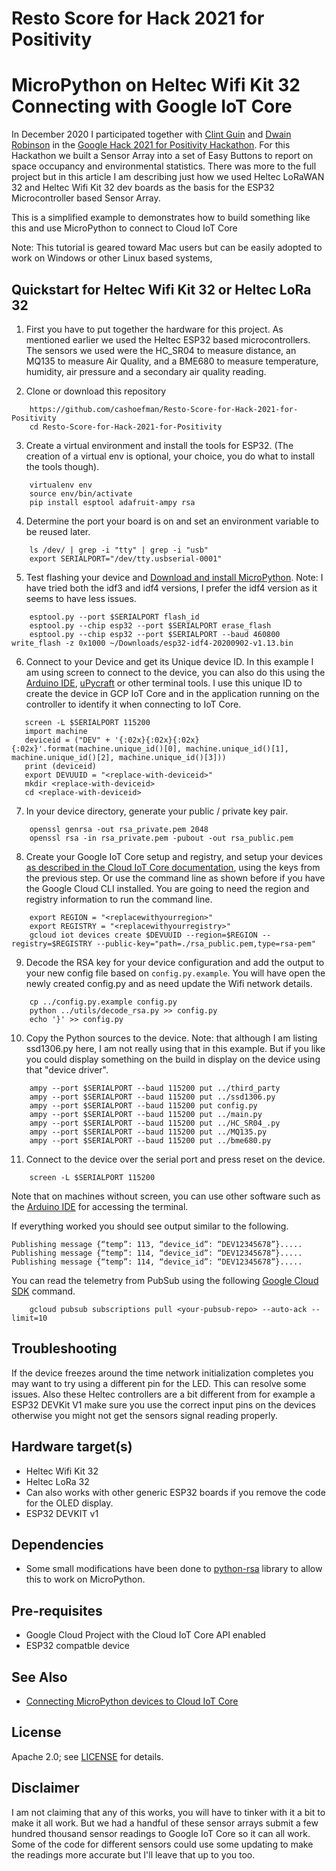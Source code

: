 # Resto Score for Hack 2021 for Positivity
MicroPython on Heltec Wifi Kit 32 Connecting with Google IoT Core
=================================================================

In December 2020 I participated together with [Clint Guin](https://www.linkedin.com/in/clint-guin/) and [Dwain Robinson](https://www.linkedin.com/in/dwain-robinson/) in the [Google Hack 2021 for Positivity Hackathon](http://hack2021forpositivity-platform.bemyapp.com). For this Hackathon we built a Sensor Array into a set of Easy Buttons to report on space occupancy and environmental statistics. There was more to the full project but in this article I am describing just how we used Heltec LoRaWAN 32 and Heltec Wifi Kit 32 dev boards as the basis for the ESP32 Microcontroller based Sensor Array.

This is a simplified example to demonstrates how to build something like this and use MicroPython to connect to Cloud IoT Core 

Note: This tutorial is geared toward Mac users but can be easily adopted to work on Windows or other Linux based systems,

## Quickstart for Heltec Wifi Kit 32 or Heltec LoRa 32

1. First you have to put together the hardware for this project. As mentioned earlier we used the Heltec ESP32 based microcontrollers. The sensors we used were the HC_SR04 to measure distance, an MQ135 to measure Air Quality, and a BME680 to measure temperature, humidity, air pressure and a secondary air quality reading.

2. Clone or download this repository

```
    https://github.com/cashoefman/Resto-Score-for-Hack-2021-for-Positivity
    cd Resto-Score-for-Hack-2021-for-Positivity
```

3. Create a virtual environment and install the tools for ESP32. (The creation of a virtual env is optional, your choice, you do what to install the tools though).

```
    virtualenv env
    source env/bin/activate
    pip install esptool adafruit-ampy rsa
```

4. Determine the port your board is on and set an environment variable to be reused later.

```
    ls /dev/ | grep -i "tty" | grep -i "usb"
    export SERIALPORT="/dev/tty.usbserial-0001"
```

5. Test flashing your device and [Download and install MicroPython](http://micropython.org/resources/firmware/esp32-idf4-20200902-v1.13.bin).
	Note: I have tried both the idf3 and idf4 versions, I prefer the idf4 version as it seems to have less issues.

```
    esptool.py --port $SERIALPORT flash_id
    esptool.py --chip esp32 --port $SERIALPORT erase_flash
    esptool.py --chip esp32 --port $SERIALPORT --baud 460800 write_flash -z 0x1000 ~/Downloads/esp32-idf4-20200902-v1.13.bin
```

6. Connect to your Device and get its Unique device ID. In this example I am using screen to connect to the device, you can also do this using the [Arduino IDE](https://arduino.cc), [uPycraft](https://github.com/DFRobot/uPyCraft_src) or other terminal tools. I use this unique ID to create the device in GCP IoT Core and in the application running on the controller to identify it when connecting to IoT Core.

```
   screen -L $SERIALPORT 115200
   import machine
   deviceid = ("DEV" + '{:02x}{:02x}{:02x}{:02x}'.format(machine.unique_id()[0], machine.unique_id()[1], machine.unique_id()[2], machine.unique_id()[3]))
   print (deviceid)
   export DEVUUID = "<replace-with-deviceid>"
   mkdir <replace-with-deviceid>
   cd <replace-with-deviceid>
```

7. In your device directory, generate your public / private key pair.

```
    openssl genrsa -out rsa_private.pem 2048
    openssl rsa -in rsa_private.pem -pubout -out rsa_public.pem
```

8. Create your Google IoT Core setup and registry, and setup your devices [as described in the Cloud IoT Core documentation](https://cloud.google.com/iot/docs/how-tos/devices), using the keys from the previous step. Or use the command line as shown before if you have the Google Cloud CLI installed. You are going to need the region and registry information to run the command line.

```
    export REGION = "<replacewithyourregion>"
    export REGISTRY = "<replacewithyourregistry>"
    gcloud iot devices create $DEVUUID --region=$REGION --registry=$REGISTRY --public-key="path=./rsa_public.pem,type=rsa-pem"
```

9. Decode the RSA key for your device configuration and add the output to your new config file based on `config.py.example`. You will have open the newly created config.py and as need update the Wifi network details.

```
    cp ../config.py.example config.py
    python ../utils/decode_rsa.py >> config.py
    echo '}' >> config.py
```

10. Copy the Python sources to the device. Note: that although I am listing ssd1306.py here, I am not really using that in this example. But if you like you could display something on the build in display on the device using that "device driver".

```
    ampy --port $SERIALPORT --baud 115200 put ../third_party
    ampy --port $SERIALPORT --baud 115200 put ../ssd1306.py
    ampy --port $SERIALPORT --baud 115200 put config.py
    ampy --port $SERIALPORT --baud 115200 put ../main.py
    ampy --port $SERIALPORT --baud 115200 put ../HC_SR04_.py
    ampy --port $SERIALPORT --baud 115200 put ../MQ135.py
    ampy --port $SERIALPORT --baud 115200 put ../bme680.py
```

11. Connect to the device over the serial port and press reset on the device.

```
    screen -L $SERIALPORT 115200
```

Note that on machines without screen, you can use other software such as the
[Arduino IDE](https://arduino.cc) for accessing the terminal.

If everything worked you should see output similar to the following.

    Publishing message {“temp”: 113, “device_id”: “DEV12345678”}.....
    Publishing message {“temp”: 114, “device_id”: “DEV12345678”}.....
    Publishing message {“temp”: 114, “device_id”: “DEV12345678”}.....

You can read the telemetry from PubSub using the following [Google Cloud SDK](https://cloud.google.com/sdk) command.

```
    gcloud pubsub subscriptions pull <your-pubsub-repo> --auto-ack --limit=10
```

## Troubleshooting
If the device freezes around the time network initialization completes you may want to try using a different pin for the LED. This can resolve some issues. Also these Heltec controllers are a bit different from for example a ESP32 DEVKit V1 make sure you use the correct input pins on the devices otherwise you might not get the sensors signal reading properly.

## Hardware target(s)
* Heltec Wifi Kit 32
* Heltec LoRa 32
* Can also works with other generic ESP32 boards if you remove the code for the OLED display.
* ESP32 DEVKIT v1

## Dependencies
* Some small modifications have been done to [python-rsa](https://github.com/sybrenstuvel/python-rsa) library to allow this to work on MicroPython.

## Pre-requisites
* Google Cloud Project with the Cloud IoT Core API enabled
* ESP32 compatble device

## See Also
* [Connecting MicroPython devices to Cloud IoT Core](https://medium.com/google-cloud/connecting-micropython-devices-to-google-cloud-iot-core-3680e632681e)

## License

Apache 2.0; see [LICENSE](LICENSE) for details.

## Disclaimer

I am not claiming that any of this works, you will have to tinker with it a bit to make it all work. But we had a handful of these sensor arrays submit a few hundred thousand sensor readings to Google IoT Core so it can all work. Some of the code for different sensors could use some updating to make the readings more accurate but I'll leave that up to you too.
